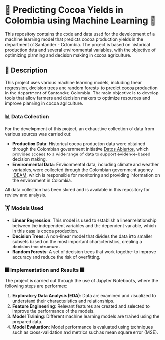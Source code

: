 # 🍫 Predicting Cocoa Yields in Colombia using Machine Learning 🍫 

This repository contains the code and data used for the development of a machine learning model that predicts cocoa production yields in the department of Santander - Colombia. The project is based on historical production data and several environmental variables, with the objective of optimizing planning and decision making in cocoa agriculture.

## 📖 Description 

This project uses various machine learning models, including linear regression, decision trees and random forests, to predict cocoa production in the department of Santander, Colombia. The main objective is to develop tools that allow farmers and decision makers to optimize resources and improve planning in cocoa agriculture.

### 📊 Data Collection 

For the development of this project, an exhaustive collection of data from various sources was carried out:

- **Production Data**: Historical cocoa production data were obtained through the Colombian government initiative [Datos Abiertos](https://www.datos.gov.co/), which provides access to a wide range of data to support evidence-based decision making.
- **Environmental Data**: Environmental data, including climate and weather variables, were collected through the Colombian government agency [IDEAM](http://www.ideam.gov.co/), which is responsible for monitoring and providing information on the environment in Colombia.

All data collection has been stored and is available in this repository for review and analysis.

### 🏋️ Models Used 

- **Linear Regression**: This model is used to establish a linear relationship between the independent variables and the dependent variable, which in this case is cocoa production.
- **Decision Trees**: A non-linear model that divides the data into smaller subsets based on the most important characteristics, creating a decision tree structure.
- **Random Forests**: A set of decision trees that work together to improve accuracy and reduce the risk of overfitting.

### 🎆 Implementation and Results 🎆

The project is carried out through the use of Jupyter Notebooks, where the following steps are performed:

1. **Exploratory Data Analysis (EDA)**: Data are examined and visualized to understand their characteristics and relationships.
2. **Feature Engineering**: Relevant features are created and selected to improve the performance of the models.
3. **Model Training**: Different machine learning models are trained using the prepared data.
4. **Model Evaluation**: Model performance is evaluated using techniques such as cross-validation and metrics such as mean square error (MSE).
